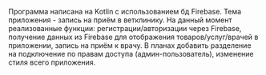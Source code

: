 Программа написана на Kotlin с использованием бд Firebase. Тема приложения - запись на приём в ветклинику.
На данный момент реализованные функции: регистрации/авторизации через Firebase, получение данных из Firebase для отображения товаров/услуг/врачей в приложении, запись на приём к врачу.
В планах добавить разделение на подключение по правам доступа (админ-пользователь), изменение стиля всего приложения.
